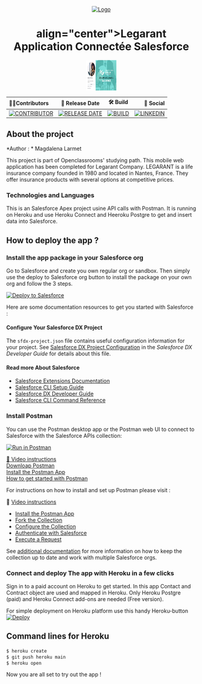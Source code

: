 <!-- Improved compatibility of back to top link: See: https://github.com/Magda-dev -->
<a name="readme-top"></a>
<!--
*** Thanks for checking out this Heroku project
*** Don't forget to give the project a star!
*** Thanks again! Now go create your AWESOME Heroku App! :D
-->
<!-- HEADER README -->

<div align="center">
  <a href="https://github.com/Magda-dev/LearnGit">
    <img width="950" height="500" src="images/header-img.png" alt="Logo" width="80" height="80">
  </a>

  <h1> align="center">Legarant Application Connectée Salesforce</h1>
  <img src="images/img-header.png" alt="Logo" width="80" height="80">

| 👩‍💼Contributors      |📅 Release Date             |🛠    Build              |🧪 Social  |
|:----   |:----:    |:----:    |----:    |
| [![CONTRIBUTOR](https://img.shields.io/badge/Larmet-white?style=flat&label=Magdalena%20&labelColor=%23000000&color=%2361DBD1)](https://www.linkedin.com/in/magdalenalarmet-salesforce-developpeur/)      | [![RELEASE DATE](https://img.shields.io/badge/September%202023-white?style=flat&label=Snapshot&labelColor=%23000000&color=%23FFFFFF)](https://github.com/Magda-dev/Legarant_P12)      |  [![BUILD](https://img.shields.io/badge/passed-brightgreen?style=flat&label=BUILD&labelColor=%23000000&color=%2361f522)](https://github.com/Magda-dev/Legarant_P12)      |   [![LINKEDIN](https://img.shields.io/badge/Magdalena%20Larmet-white?style=flat&label=Linkedin&labelColor=%23000000&color=%23004182&link=https%3A%2F%2Fwww.linkedin.com%2Fin%2Fmagdalenalarmet-salesforce-developpeur%2F)](https://www.linkedin.com/in/magdalenalarmet-salesforce-developpeur/) |   


<!-- PROJECT SHIELDS -->
<!--
*** I'm using markdown "reference style" links for readability.
*** Reference links are enclosed in brackets [ ] instead of parentheses ( ).
*** See the bottom of this document for the declaration of the reference variables
*** for contributors-url, forks-url, etc. This is an optional, concise syntax you may use.
*** https://www.markdownguide.org/basic-syntax/#reference-style-links
-->


</div>

## About the project
*Author : * Magdalena Larmet

This project is part of Openclassrooms' studying path.
This mobile web application has been completed for Legarant Company. LEGARANT is a life insurance company founded in 1980 and located in Nantes, France. They offer insurance products with several options at competitive prices.

### Technologies and Languages

This is an Salesforce Apex project usine API calls with Postman. It is running on Heroku and use Heroku Connect and Heeroku Postgre to get and insert data into Salesforce. 


## How to deploy the app ?

### Install the app package in your Salesforce org 

Go to Salesforce and create you own regular org or sandbox.
Then simply use the deploy to Salesforce org button to install the package on your own org and follow the 3 steps.</br>

<a href="https://githubsfdeploy.herokuapp.com/?owner=Magda-dev;repo=Legarant_P12">
  <img alt="Deploy to Salesforce"
       src="https://raw.githubusercontent.com/afawcett/githubsfdeploy/master/src/main/webapp/resources/img/deploy.png">
</a>
</br>

Here are some documentation resources to get you started with Salesforce :


#### Configure Your Salesforce DX Project
The `sfdx-project.json` file contains useful configuration information for your project. See [Salesforce DX Project Configuration](https://developer.salesforce.com/docs/atlas.en-us.sfdx_dev.meta/sfdx_dev/sfdx_dev_ws_config.htm) in the _Salesforce DX Developer Guide_ for details about this file.


#### Read more About Salesforce
- [Salesforce Extensions Documentation](https://developer.salesforce.com/tools/vscode/)
- [Salesforce CLI Setup Guide](https://developer.salesforce.com/docs/atlas.en-us.sfdx_setup.meta/sfdx_setup/sfdx_setup_intro.htm)
- [Salesforce DX Developer Guide](https://developer.salesforce.com/docs/atlas.en-us.sfdx_dev.meta/sfdx_dev/sfdx_dev_intro.htm)
- [Salesforce CLI Command Reference](https://developer.salesforce.com/docs/atlas.en-us.sfdx_cli_reference.meta/sfdx_cli_reference/cli_reference.htm)


### Install Postman
You can use the Postman desktop app or the Postman web UI to connect to Salesforce with the Salesforce APIs collection:

<a href="https://www.postman.com/downloads/" target="_blank"><img src="https://run.pstmn.io/button.svg" alt="Run in Postman"></a>

<a href="https://www.youtube.com/watch?v=W-IwW6RM4F0&ab_channel=SalesforceDevelopers">🎥 Video instructions</a></br>
<a href="https://www.postman.com/downloads/">Downloap Postman</a></br>
<a href="https://github.com/forcedotcom/postman-salesforce-apis/blob/master/install-with-app.md#install-the-postman-app">Install the Postman App </a></br>
<a href="https://quickstarts.postman.com/">How to get started with Postman</a></br>

For instructions on how to install and set up Postman please visit : 

🎥 [Video instructions](https://youtu.be/W-IwW6RM4F0)

- [Install the Postman App](#install-the-postman-app)
- [Fork the Collection](#fork-the-collection)
- [Configure the Collection](#configure-the-collection)
- [Authenticate with Salesforce](#authenticate-with-salesforce)
- [Execute a Request](#execute-a-request)

See [additional documentation](README.md#additional-documentation) for more information on how to keep the collection up to date and work with multiple Salesforce orgs.


### Connect and deploy The app with Heroku in a few clicks

Sign in to a paid account on Heroku to get started. 
In this app Contact and Contract object are used and mapped in Heroku.
Only Heroku Postgre (paid) and Heroku Connect add-ons are needed (Free version).

For simple deployment on Heroku platform use this handy Heroku-button 
[![Deploy](https://www.herokucdn.com/deploy/button.svg)](https://heroku.com/deploy?template=https://github.com/Magda-dev/Legarant_P12)

## Command lines for Heroku
```
$ heroku create
$ git push heroku main
$ heroku open
```

Now you are all set to try out the app ! 
